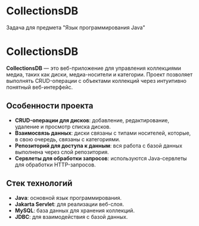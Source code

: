 # CollectionsDB
Задача для предмета "Язык программирования Java"
# CollectionsDB

**CollectionsDB** — это веб-приложение для управления коллекциями медиа, таких как диски, медиа-носители и категории. Проект позволяет выполнять CRUD-операции с объектами коллекций через интуитивно понятный веб-интерфейс.

## Особенности проекта

- **CRUD-операции для дисков**: добавление, редактирование, удаление и просмотр списка дисков.
- **Взаимосвязь данных**: диски связаны с типами носителей, которые, в свою очередь, связаны с категориями.
- **Репозиторий для доступа к данным**: вся работа с базой данных выполнена через слой репозитория.
- **Сервлеты для обработки запросов**: используются Java-сервлеты для обработки HTTP-запросов.

## Стек технологий

- **Java**: основной язык программирования.
- **Jakarta Servlet**: для реализации веб-слоя.
- **MySQL**: база данных для хранения коллекций.
- **JDBC**: для взаимодействия с базой данных.

